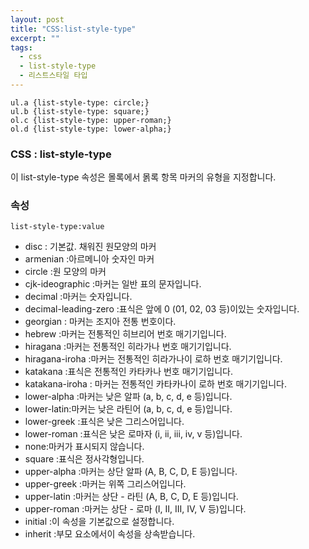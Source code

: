 ```yaml
---
layout: post
title: "CSS:list-style-type"
excerpt: ""
tags: 
  - css
  - list-style-type
  - 리스트스타일 타입
---
```

```
ul.a {list-style-type: circle;}
ul.b {list-style-type: square;}
ol.c {list-style-type: upper-roman;}
ol.d {list-style-type: lower-alpha;}
```
### CSS : list-style-type

이 list-style-type 속성은 몰록에서 몱록 항목 마커의 유형을 지정합니다.

### 속성
`list-style-type:value`

+ disc : 기본값. 채워진 원모양의 마커
+ armenian :아르메니아 숫자인 마커
+ circle :원 모양의 마커
+ cjk-ideographic :마커는 일반 표의 문자입니다.
+ decimal :마커는 숫자입니다.
+ decimal-leading-zero :표식은 앞에 0 (01, 02, 03 등)이있는 숫자입니다.
+ georgian : 마커는 조지아 전통 번호이다.
+ hebrew :마커는 전통적인 히브리어 번호 매기기입니다.
+ hiragana :마커는 전통적인 히라가나 번호 매기기입니다.
+ hiragana-iroha :마커는 전통적인 히라가나이 로하 번호 매기기입니다.
+ katakana :표식은 전통적인 카타카나 번호 매기기입니다.
+ katakana-iroha : 마커는 전통적인 카타카나이 로하 번호 매기기입니다.
+ lower-alpha :마커는 낮은 알파 (a, b, c, d, e 등)입니다.
+ lower-latin:마커는 낮은 라틴어 (a, b, c, d, e 등)입니다.
+ lower-greek :표식은 낮은 그리스어입니다.
+ lower-roman :표식은 낮은 로마자 (i, ii, iii, iv, v 등)입니다.
+ none:마커가 표시되지 않습니다.
+ square :표식은 정사각형입니다.
+ upper-alpha :마커는 상단 알파 (A, B, C, D, E 등)입니다.
+ upper-greek :마커는 위쪽 그리스어입니다.
+ upper-latin :마커는 상단 - 라틴 (A, B, C, D, E 등)입니다.
+ upper-roman :마커는 상단 - 로마 (I, II, III, IV, V 등)입니다.
+ initial :이 속성을 기본값으로 설정합니다.
+ inherit :부모 요소에서이 속성을 상속받습니다.

